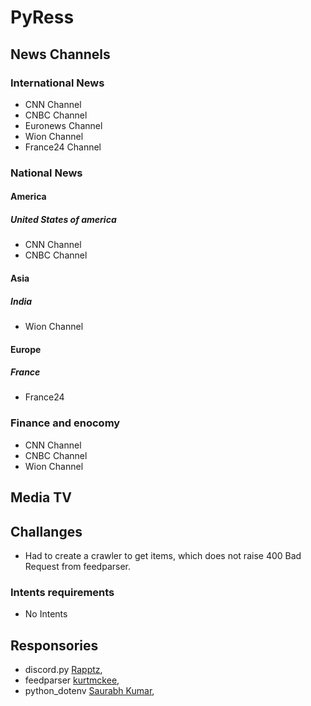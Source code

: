 # PyRess

## News Channels

### International News

*   CNN Channel
*   CNBC Channel
*   Euronews Channel
*   Wion Channel
*   France24 Channel

###     National News

#### America

##### United States of america

*   CNN Channel
*   CNBC Channel

#### Asia

##### India

*   Wion Channel

#### Europe

##### France

*   France24

###     Finance and enocomy

*   CNN Channel
*   CNBC Channel
*   Wion Channel

## Media TV

##  Challanges


*  Had to create a crawler to get items, which does not raise 400 Bad Request from feedparser.

### Intents requirements

*   No Intents

## Responsories

- discord.py [Rapptz](https://github.com/Rapptz/discord.py),  <br>
- feedparser [kurtmckee](https://github.com/kurtmckee/feedparser),<br>
- python_dotenv [Saurabh Kumar](https://github.com/motdotla/dotenv),<br>